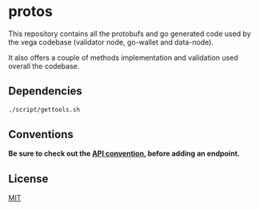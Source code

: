 # protos

This repository contains all the protobufs and go generated code used by the vega codebase (validator node, go-wallet and data-node).

It also offers a couple of methods implementation and validation used overall the codebase.

## Dependencies

```sh
./script/gettools.sh
```

## Conventions

**Be sure to check out the [API convention](./CONVENTION.md), before adding an endpoint.**

## License
[MIT](https://github.com/vegaprotocol/protos/blob/develop/LICENSE)
